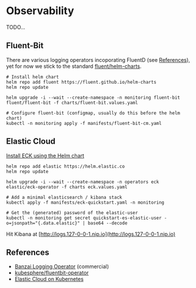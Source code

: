 # Observability

TODO...

## Fluent-Bit

There are various logging operators incoporating FluentD (see [References](#references)), yet for now we stick to the standard [fluent/helm-charts](https://github.com/fluent/helm-charts).

```shell
# Install helm chart
helm repo add fluent https://fluent.github.io/helm-charts
helm repo update

helm upgrade -i --wait --create-namespace -n monitoring fluent-bit fluent/fluent-bit -f charts/fluent-bit.values.yaml

# Configure fluent-bit (configmap, usually do this before the helm chart)
kubectl -n monitoring apply -f manifests/fluent-bit-cm.yaml
```

## Elastic Cloud

[Install ECK using the Helm chart](https://www.elastic.co/guide/en/cloud-on-k8s/1.6/k8s-install-helm.html)

```shell
helm repo add elastic https://helm.elastic.co
helm repo update

helm upgrade -i --wait --create-namespace -n operators eck elastic/eck-operator -f charts eck.values.yaml

# Add a minimal elasticsearch / kibana stack
kubectl apply -f manifests/eck-quickstart.yaml -n monitoring

# Get the (generated) password of the elastic-user
kubectl -n monitoring get secret quickstart-es-elastic-user -o=jsonpath="{.data.elastic}" | base64 --decode
```

Hit Kibana at [http://logs.127-0-0-1.nip.io](http://logs.127-0-0-1.nip.io)

## References

- [Banzai Logging Operator](https://github.com/banzaicloud/logging-operator) (commercial)
- [kubesphere/fluentbit-operator](https://github.com/kubesphere/fluentbit-operator)
- [Elastic Cloud on Kubernetes](https://www.elastic.co/guide/en/cloud-on-k8s/1.6/index.html)

